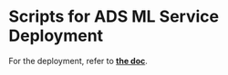 # Scripts for ADS ML Service Deployment

For the deployment, refer to **[the doc](../../06deployMLService4ADS.md)**.
